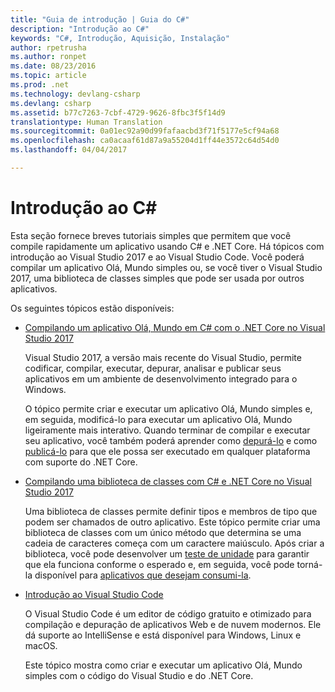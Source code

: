 ```yaml
---
title: "Guia de introdução | Guia do C#"
description: "Introdução ao C#"
keywords: "C#, Introdução, Aquisição, Instalação"
author: rpetrusha
ms.author: ronpet
ms.date: 08/23/2016
ms.topic: article
ms.prod: .net
ms.technology: devlang-csharp
ms.devlang: csharp
ms.assetid: b77c7263-7cbf-4729-9626-8fbc3f5f14d9
translationtype: Human Translation
ms.sourcegitcommit: 0a01ec92a90d99fafaacbd3f71f5177e5cf94a68
ms.openlocfilehash: ca0acaaf61d87a9a55204d1ff44e3572c64d54d0
ms.lasthandoff: 04/04/2017

---
```


# <a name="getting-started-with-c"></a>Introdução ao C# #

Esta seção fornece breves tutoriais simples que permitem que você compile rapidamente um aplicativo usando C# e .NET Core. Há tópicos com introdução ao Visual Studio 2017 e ao Visual Studio Code. Você poderá compilar um aplicativo Olá, Mundo simples ou, se você tiver o Visual Studio 2017, uma biblioteca de classes simples que pode ser usada por outros aplicativos.

Os seguintes tópicos estão disponíveis:

- [Compilando um aplicativo Olá, Mundo em C# com o .NET Core no Visual Studio 2017](with-visual-studio-2017.md)

   Visual Studio 2017, a versão mais recente do Visual Studio, permite codificar, compilar, executar, depurar, analisar e publicar seus aplicativos em um ambiente de desenvolvimento integrado para o Windows.

   O tópico permite criar e executar um aplicativo Olá, Mundo simples e, em seguida, modificá-lo para executar um aplicativo Olá, Mundo ligeiramente mais interativo. Quando terminar de compilar e executar seu aplicativo, você também poderá aprender como [depurá-lo](.\debugging-with-visual-studio-2017.md) e como [publicá-lo](.\publishing-with-visual-studio-2017.md) para que ele possa ser executado em qualquer plataforma com suporte do .NET Core.

- [Compilando uma biblioteca de classes com C# e .NET Core no Visual Studio 2017](library-with-visual-studio-2017.md)

   Uma biblioteca de classes permite definir tipos e membros de tipo que podem ser chamados de outro aplicativo. Este tópico permite criar uma biblioteca de classes com um único método que determina se uma cadeia de caracteres começa com um caractere maiúsculo. Após criar a biblioteca, você pode desenvolver um [teste de unidade](testing-library-with-visual-studio.md) para garantir que ela funciona conforme o esperado e, em seguida, você pode torná-la disponível para [aplicativos que desejam consumi-la](consuming-library-with-visual-studio-2017.md).

- [Introdução ao Visual Studio Code](with-visual-studio-code.md)

   O Visual Studio Code é um editor de código gratuito e otimizado para compilação e depuração de aplicativos Web e de nuvem modernos. Ele dá suporte ao IntelliSense e está disponível para Windows, Linux e macOS.

   Este tópico mostra como criar e executar um aplicativo Olá, Mundo simples com o código do Visual Studio e do .NET Core.

